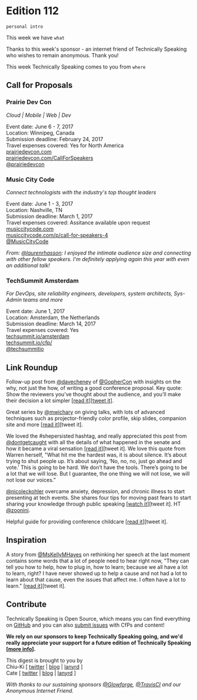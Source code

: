 # Edition 112

`personal intro`

This week we have `what`

Thanks to this week's sponsor - an internet friend of Technically Speaking who wishes to remain anonymous. Thank you!

This week Technically Speaking comes to you from `where`


## Call for Proposals

### Prairie Dev Con
*Cloud | Mobile | Web | Dev*

Event date: June 6 - 7, 2017  
Location: Winnipeg, Canada  
Submission deadline: February 24, 2017  
Travel expenses covered: Yes for North America  
[prairiedevcon.com](http://prairiedevcon.com/)  
[prairiedevcon.com/CallForSpeakers](http://prairiedevcon.com/CallForSpeakers)  
[@prairiedevcon](https://twitter.com/prairiedevcon)  


### Music City Code
*Connect technologists with the industry's top thought leaders*

Event date: June 1 - 3, 2017  
Location: Nashville, TN  
Submission deadline: March 1, 2017  
Travel expenses covered: Assitance available upon request  
[musiccitycode.com](https://www.musiccitycode.com/)  
[musiccitycode.com/p/call-for-speakers-4](https://www.musiccitycode.com/p/call-for-speakers-4)  
[@MusicCityCode](https://twitter.com/MusicCityCode)

*From: [@laurenrhasson](https://twitter.com/laurenrhasson): I enjoyed the intimate audience size and connecting with other fellow speakers. I'm definitely applying again this year with even an additional talk!*


### TechSummit Amsterdam
*For DevOps, site reliability engineers, developers, system architects, Sys-Admin teams and more*

Event date: June 1, 2017  
Location: Amsterdam, the Netherlands  
Submission deadline: March 14, 2017  
Travel expenses covered: Yes  
[techsummit.io/amsterdam](http://www.techsummit.io/amsterdam/)  
[techsummit.io/cfp/](http://www.techsummit.io/cfp/)  
[@techsummitio](https://twitter.com/techsummitio)


## Link Roundup

Follow-up post from [@davecheney](https://twitter.com/davecheney/status/830619728997593088) of [@GopherCon](https://twitter.com/GopherCon/status/825836695446659072) with insights on the why, not just the how, of writing a good conference proposal. Key quote: Show the reviewers you’ve thought about the audience, and you’ll make their decision a lot simpler [[read it](https://dave.cheney.net/2017/02/12/how-to-write-a-successful-conference-proposal)][[tweet it](https://twitter.com/home?status=The%20why,%20not%20just%20the%20how,%20of%20writing%20a%20good%20conference%20proposal%20by%20%40davecheney%0Ahttps%3A//dave.cheney.net/2017/02/12/how-to-write-a-successful-conference-proposal%20via%20%40techspeakdigest)].

Great series by  [@mwichary](https://twitter.com/mwichary) on giving talks, with lots of advanced techniques such as projector-friendly color profile, skip slides, companion site and more [[read it](https://medium.com/the-rectangle-behind-you)][tweet it].

We loved the #shepersisted hashtag, and really appreciated this post from [@dontgetcaught](http://twitter.com/dontgetcaught) with all the details of what happened in the senate and how it became a viral sensation [[read it](http://eloquentwoman.blogspot.com/2017/02/famous-speech-friday-elizabeth-warrens.html)][tweet it]. We love this quote from Warren herself,  "What hit me the hardest was, it is about silence. It’s about trying to shut people up. It’s about saying, ‘No, no, no, just go ahead and vote.’ This is going to be hard. We don’t have the tools. There’s going to be a lot that we will lose. But I guarantee, the one thing we will not lose, we will not lose our voices.”

[@nicoleckohler](http://twitter.com/nicoleckohler) overcame anxiety, depression, and chronic illness to start presenting at tech events. She shares four tips for moving past fears to start sharing your knowledge through public speaking [[watch it](http://wordpress.tv/2016/12/23/nicole-kohler-how-to-overcome-your-fears-and-start-sharing-your-knowledge/)][tweet it]. HT [@zoonini](http://twitter.com/zoonini).

Helpful guide for providing conference childcare [[read it](https://adacamp.org/adacamp-toolkit/childcare/)][tweet it].

## Inspiration

A story from [@MsKellyMHayes](http://twitter.com/MsKellyMHayes) on rethinking her speech at the last moment contains some words that a lot of people need to hear right now, "They can tell you how to help, how to plug in, how to learn; because we all have a lot to learn, right? I have never showed up to help a cause and not had a lot to learn about that cause, even the issues that affect me. I often have a lot to learn." [[read it](http://www.truth-out.org/opinion/item/39191-why-i-threw-out-my-speech-for-the-women-s-march)][tweet it].  

## Contribute

Technically Speaking is Open Source, which means you can find everything on [GitHub](https://github.com/catehstn/technically-speaking/) and you can also [submit issues](https://github.com/catehstn/technically-speaking/issues/new) with CfPs and content!

**We rely on our sponsors to keep Technically Speaking going, and we'd really appreciate your support for a future edition of Technically Speaking [[more info](http://www.techspeak.email/sponsorship/)].**  


This digest is brought to you by  
Chiu-Ki [ [twitter](https://twitter.com/chiuki) | [blog](http://blog.sqisland.com/) | [lanyrd](http://lanyrd.com/profile/chiuki/) ]  
Cate [ [twitter](https://twitter.com/catehstn) | [blog](http://www.cate.blog/) | [lanyrd](http://lanyrd.com/profile/catehstn/) ]

*With thanks to our sustaining sponsors [@Glowforge](http://twitter.com/glowforge), [@TravisCI](http://twitter.com/travisci) and our Anonymous Internet Friend.*
